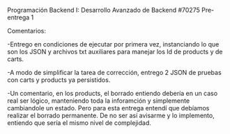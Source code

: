 Programación Backend I: Desarrollo Avanzado de Backend
#70275
Pre-entrega 1

Comentarios:

-Entrego en condiciones de ejecutar por primera vez, instanciando lo que son los JSON y archivos txt auxiliares para manejar los Id de products y de carts.

-A modo de simplificar la tarea de corrección, entrego 2 JSON de pruebas con carts y products ya persistidos.

-Un comentario, en los products, el borrado entiendo debería en un caso real ser lógico, manteniendo toda la inforamción y simplemente cambiandole un estado. Pero para esta entrega entendí que debíamos realizar el borrado permanente. De no ser así avisarme y lo implemento, entiendo que sería el mismo nivel de complejidad.